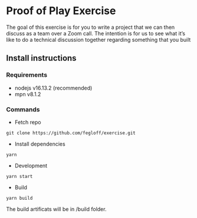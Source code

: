 # Proof of Play Exercise

The goal of this exercise is for you to write a project that we can then discuss as a team
over a Zoom call. The intention is for us to see what it’s like to do a technical discussion
together regarding something that you built

## Install instructions

### Requirements
* nodejs v16.13.2 (recommended)
* mpn v8.1.2

### Commands 
* Fetch repo
```
git clone https://github.com/fegloff/exercise.git
```
* Install dependencies
```
yarn
```
* Development
```
yarn start
```
* Build
```
yarn build
```
The build artificats will be in /build folder.